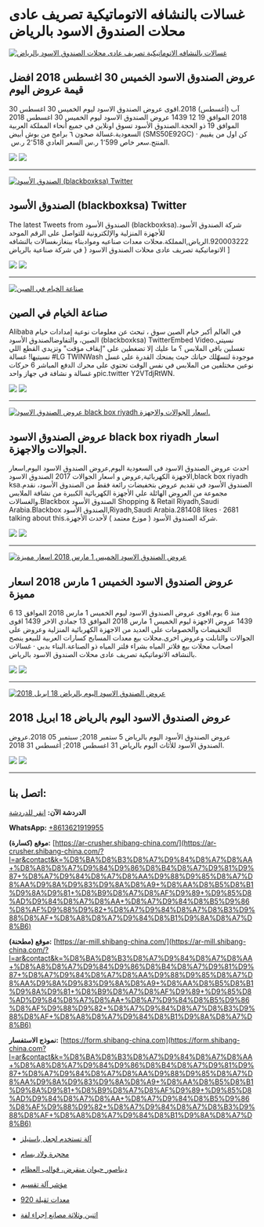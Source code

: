 # غسالات بالنشافه الاتوماتيكية تصريف عادى محلات الصندوق الاسود بالرياض

<a href="https://swt.shibang-china.com/?l=ar&img&k=%D8%BA%D8%B3%D8%A7%D9%84%D8%A7%D8%AA+%D8%A8%D8%A7%D9%84%D9%86%D8%B4%D8%A7%D9%81%D9%87+%D8%A7%D9%84%D8%A7%D8%AA%D9%88%D9%85%D8%A7%D8%AA%D9%8A%D9%83%D9%8A%D8%A9+%D8%AA%D8%B5%D8%B1%D9%8A%D9%81+%D8%B9%D8%A7%D8%AF%D9%89+%D9%85%D8%AD%D9%84%D8%A7%D8%AA+%D8%A7%D9%84%D8%B5%D9%86%D8%AF%D9%88%D9%82+%D8%A7%D9%84%D8%A7%D8%B3%D9%88%D8%AF+%D8%A8%D8%A7%D9%84%D8%B1%D9%8A%D8%A7%D8%B6" target="_blank">![غسالات بالنشافه الاتوماتيكية تصريف عادى محلات الصندوق الاسود بالرياض](http://static.shibang-china.com/all-800x300/134.jpg)</a>

## عروض الصندوق الاسود الخميس 30 اغسطس 2018 افضل قيمة عروض اليوم
30 آب (أغسطس) 2018.اقوى عروض الصندوق الاسود ليوم الخميس 30 اغسطس 2018 الموافق 19 12 1439 عروض الصندوق الاسود ليوم الخميس 30 اغسطس 2018 الموافق 19 ذو الحجة.الصندوق الأسود تسوق اونلاين في جميع أنحاء المملكة العربية السعودية.غسالة صحون ٦ برامج من بوش أبيض (SMS50E92GC) &middot; كن اول من يقييم المنتج.سعر خاص 1٬599 ر.س السعر العادي 2٬518 ر.س ‏.


<a href="https://whatsapp.shibangsoft.com/WhatsApp.php" target="_blank" title="WhatsApp">![](http://static.shibang-china.com/icon/whatsapp.png)</a> <a href="https://swt.shibang-china.com/?l=ar&icon&k=%D8%BA%D8%B3%D8%A7%D9%84%D8%A7%D8%AA+%D8%A8%D8%A7%D9%84%D9%86%D8%B4%D8%A7%D9%81%D9%87+%D8%A7%D9%84%D8%A7%D8%AA%D9%88%D9%85%D8%A7%D8%AA%D9%8A%D9%83%D9%8A%D8%A9+%D8%AA%D8%B5%D8%B1%D9%8A%D9%81+%D8%B9%D8%A7%D8%AF%D9%89+%D9%85%D8%AD%D9%84%D8%A7%D8%AA+%D8%A7%D9%84%D8%B5%D9%86%D8%AF%D9%88%D9%82+%D8%A7%D9%84%D8%A7%D8%B3%D9%88%D8%AF+%D8%A8%D8%A7%D9%84%D8%B1%D9%8A%D8%A7%D8%B6" target="_blank">![](http://static.shibang-china.com/icon/chat-ar.png)</a>

---

<a href="https://swt.shibang-china.com/?l=ar&img&k=%D8%BA%D8%B3%D8%A7%D9%84%D8%A7%D8%AA+%D8%A8%D8%A7%D9%84%D9%86%D8%B4%D8%A7%D9%81%D9%87+%D8%A7%D9%84%D8%A7%D8%AA%D9%88%D9%85%D8%A7%D8%AA%D9%8A%D9%83%D9%8A%D8%A9+%D8%AA%D8%B5%D8%B1%D9%8A%D9%81+%D8%B9%D8%A7%D8%AF%D9%89+%D9%85%D8%AD%D9%84%D8%A7%D8%AA+%D8%A7%D9%84%D8%B5%D9%86%D8%AF%D9%88%D9%82+%D8%A7%D9%84%D8%A7%D8%B3%D9%88%D8%AF+%D8%A8%D8%A7%D9%84%D8%B1%D9%8A%D8%A7%D8%B6" target="_blank">![الصندوق الأسود (blackboxksa) Twitter](http://static.shibang-china.com/all-800x300/1125.jpg)</a>

## الصندوق الأسود (blackboxksa) Twitter
The latest Tweets from الصندوق الأسود (blackboxksa).شركة الصندوق الأسود للأجهزة المنزلية والإلكترونية للتواصل على الرقم الموحد 920003222.الرياض,المملكة.محلات معدات صناعيه وموادبناء ببنغازىغسالات بالنشافه الاتوماتيكية تصريف عادى محلات الصندوق الاسود { في شركة صناعية بالرياض ]


<a href="https://whatsapp.shibangsoft.com/WhatsApp.php" target="_blank" title="WhatsApp">![](http://static.shibang-china.com/icon/whatsapp.png)</a> <a href="https://swt.shibang-china.com/?l=ar&icon&k=%D8%BA%D8%B3%D8%A7%D9%84%D8%A7%D8%AA+%D8%A8%D8%A7%D9%84%D9%86%D8%B4%D8%A7%D9%81%D9%87+%D8%A7%D9%84%D8%A7%D8%AA%D9%88%D9%85%D8%A7%D8%AA%D9%8A%D9%83%D9%8A%D8%A9+%D8%AA%D8%B5%D8%B1%D9%8A%D9%81+%D8%B9%D8%A7%D8%AF%D9%89+%D9%85%D8%AD%D9%84%D8%A7%D8%AA+%D8%A7%D9%84%D8%B5%D9%86%D8%AF%D9%88%D9%82+%D8%A7%D9%84%D8%A7%D8%B3%D9%88%D8%AF+%D8%A8%D8%A7%D9%84%D8%B1%D9%8A%D8%A7%D8%B6" target="_blank">![](http://static.shibang-china.com/icon/chat-ar.png)</a>

---

<a href="https://swt.shibang-china.com/?l=ar&img&k=%D8%BA%D8%B3%D8%A7%D9%84%D8%A7%D8%AA+%D8%A8%D8%A7%D9%84%D9%86%D8%B4%D8%A7%D9%81%D9%87+%D8%A7%D9%84%D8%A7%D8%AA%D9%88%D9%85%D8%A7%D8%AA%D9%8A%D9%83%D9%8A%D8%A9+%D8%AA%D8%B5%D8%B1%D9%8A%D9%81+%D8%B9%D8%A7%D8%AF%D9%89+%D9%85%D8%AD%D9%84%D8%A7%D8%AA+%D8%A7%D9%84%D8%B5%D9%86%D8%AF%D9%88%D9%82+%D8%A7%D9%84%D8%A7%D8%B3%D9%88%D8%AF+%D8%A8%D8%A7%D9%84%D8%B1%D9%8A%D8%A7%D8%B6" target="_blank">![صناعة الخيام في الصين](http://static.shibang-china.com/all-800x300/1127.jpg)</a>

## صناعة الخيام في الصين
Alibaba في العالم أكبر خيام الصين سوق ، تبحث عن معلومات نوعية إمدادات خيام الصين، والتفاوضالصندوق الأسود (blackboxksa) TwitterEmbed Video.نسيتي تغسلين باقي الملابس ؟ ما عليك إلا تضغطين على “إيقاف مؤقت&quot; وتزيدي القطع اللي نسيتيها! غسالة #LG TWINWash موجودة لتسهّلك حياتك حيث يمنحك القدرة على غسل نوعين مختلفين من الملابس في نفس الوقت تحتوي على محرك الدفع المباشر 6 حركات و غسالة و نشافة في جهاز واحدpic.twitter Y2VTdjRtWN.


<a href="https://whatsapp.shibangsoft.com/WhatsApp.php" target="_blank" title="WhatsApp">![](http://static.shibang-china.com/icon/whatsapp.png)</a> <a href="https://swt.shibang-china.com/?l=ar&icon&k=%D8%BA%D8%B3%D8%A7%D9%84%D8%A7%D8%AA+%D8%A8%D8%A7%D9%84%D9%86%D8%B4%D8%A7%D9%81%D9%87+%D8%A7%D9%84%D8%A7%D8%AA%D9%88%D9%85%D8%A7%D8%AA%D9%8A%D9%83%D9%8A%D8%A9+%D8%AA%D8%B5%D8%B1%D9%8A%D9%81+%D8%B9%D8%A7%D8%AF%D9%89+%D9%85%D8%AD%D9%84%D8%A7%D8%AA+%D8%A7%D9%84%D8%B5%D9%86%D8%AF%D9%88%D9%82+%D8%A7%D9%84%D8%A7%D8%B3%D9%88%D8%AF+%D8%A8%D8%A7%D9%84%D8%B1%D9%8A%D8%A7%D8%B6" target="_blank">![](http://static.shibang-china.com/icon/chat-ar.png)</a>

---

<a href="https://swt.shibang-china.com/?l=ar&img&k=%D8%BA%D8%B3%D8%A7%D9%84%D8%A7%D8%AA+%D8%A8%D8%A7%D9%84%D9%86%D8%B4%D8%A7%D9%81%D9%87+%D8%A7%D9%84%D8%A7%D8%AA%D9%88%D9%85%D8%A7%D8%AA%D9%8A%D9%83%D9%8A%D8%A9+%D8%AA%D8%B5%D8%B1%D9%8A%D9%81+%D8%B9%D8%A7%D8%AF%D9%89+%D9%85%D8%AD%D9%84%D8%A7%D8%AA+%D8%A7%D9%84%D8%B5%D9%86%D8%AF%D9%88%D9%82+%D8%A7%D9%84%D8%A7%D8%B3%D9%88%D8%AF+%D8%A8%D8%A7%D9%84%D8%B1%D9%8A%D8%A7%D8%B6" target="_blank">![عروض الصندوق الاسود black box riyadh اسعار الجوالات والاجهزة.](http://static.shibang-china.com/all-800x300/1000.jpg)</a>

## عروض الصندوق الاسود black box riyadh اسعار الجوالات والاجهزة.
احدث عروض الصندوق الاسود فى السعودية اليوم,عروض الصندوق الاسود اليوم,اسعار الاجهزة الكهربائية,عروض و اسعار الجوالات 2017 الصندوق الاسود,black box riyadh ksa.الصندوق الأسود في تقديم عروض بتخفيضات رائعة فقط من الصندوق الأسود، نقدم مجموعة من العروض الهائلة علي الأجهزة الكهربائية الكبيرة من نشافة الملابس والغسالات.Blackbox الصندوق الأسود Shopping &amp; Retail Riyadh,Saudi Arabia.Blackbox الصندوق الأسود,Riyadh,Saudi Arabia.281408 likes · 2681 talking about this.شركة الصندوق الأسود ( موزع معتمد ) لأحدث الأجهزة.


<a href="https://whatsapp.shibangsoft.com/WhatsApp.php" target="_blank" title="WhatsApp">![](http://static.shibang-china.com/icon/whatsapp.png)</a> <a href="https://swt.shibang-china.com/?l=ar&icon&k=%D8%BA%D8%B3%D8%A7%D9%84%D8%A7%D8%AA+%D8%A8%D8%A7%D9%84%D9%86%D8%B4%D8%A7%D9%81%D9%87+%D8%A7%D9%84%D8%A7%D8%AA%D9%88%D9%85%D8%A7%D8%AA%D9%8A%D9%83%D9%8A%D8%A9+%D8%AA%D8%B5%D8%B1%D9%8A%D9%81+%D8%B9%D8%A7%D8%AF%D9%89+%D9%85%D8%AD%D9%84%D8%A7%D8%AA+%D8%A7%D9%84%D8%B5%D9%86%D8%AF%D9%88%D9%82+%D8%A7%D9%84%D8%A7%D8%B3%D9%88%D8%AF+%D8%A8%D8%A7%D9%84%D8%B1%D9%8A%D8%A7%D8%B6" target="_blank">![](http://static.shibang-china.com/icon/chat-ar.png)</a>

---

<a href="https://swt.shibang-china.com/?l=ar&img&k=%D8%BA%D8%B3%D8%A7%D9%84%D8%A7%D8%AA+%D8%A8%D8%A7%D9%84%D9%86%D8%B4%D8%A7%D9%81%D9%87+%D8%A7%D9%84%D8%A7%D8%AA%D9%88%D9%85%D8%A7%D8%AA%D9%8A%D9%83%D9%8A%D8%A9+%D8%AA%D8%B5%D8%B1%D9%8A%D9%81+%D8%B9%D8%A7%D8%AF%D9%89+%D9%85%D8%AD%D9%84%D8%A7%D8%AA+%D8%A7%D9%84%D8%B5%D9%86%D8%AF%D9%88%D9%82+%D8%A7%D9%84%D8%A7%D8%B3%D9%88%D8%AF+%D8%A8%D8%A7%D9%84%D8%B1%D9%8A%D8%A7%D8%B6" target="_blank">![عروض الصندوق الاسود الخميس 1 مارس 2018 اسعار مميزة](http://static.shibang-china.com/all-800x300/735.jpg)</a>

## عروض الصندوق الاسود الخميس 1 مارس 2018 اسعار مميزة
منذ 6 يوم.اقوى عروض الصندوق الاسود ليوم الخميس 1 مارس 2018 الموافق 13 6 1439 عروض الاجهزة ليوم الخميس 1 مارس 2018 الموافق 13 جمادي الاخر 1439 اقوى التخفيضات والخصومات على العديد من الاجهزة الكهربائية المنزلية وعروض على الجوالات والتابلت وعروض اخرى.محلات بيع معدات المسابح كسارات العربية للبيعو ينصح اصحاب محلات بيع فلاتر المياه بشراء فلتر المياه ذو الصناعة.البناء بدبي &middot; غسالات بالنشافه الاتوماتيكية تصريف عادى محلات الصندوق الاسود بالرياض.


<a href="https://whatsapp.shibangsoft.com/WhatsApp.php" target="_blank" title="WhatsApp">![](http://static.shibang-china.com/icon/whatsapp.png)</a> <a href="https://swt.shibang-china.com/?l=ar&icon&k=%D8%BA%D8%B3%D8%A7%D9%84%D8%A7%D8%AA+%D8%A8%D8%A7%D9%84%D9%86%D8%B4%D8%A7%D9%81%D9%87+%D8%A7%D9%84%D8%A7%D8%AA%D9%88%D9%85%D8%A7%D8%AA%D9%8A%D9%83%D9%8A%D8%A9+%D8%AA%D8%B5%D8%B1%D9%8A%D9%81+%D8%B9%D8%A7%D8%AF%D9%89+%D9%85%D8%AD%D9%84%D8%A7%D8%AA+%D8%A7%D9%84%D8%B5%D9%86%D8%AF%D9%88%D9%82+%D8%A7%D9%84%D8%A7%D8%B3%D9%88%D8%AF+%D8%A8%D8%A7%D9%84%D8%B1%D9%8A%D8%A7%D8%B6" target="_blank">![](http://static.shibang-china.com/icon/chat-ar.png)</a>

---

<a href="https://swt.shibang-china.com/?l=ar&img&k=%D8%BA%D8%B3%D8%A7%D9%84%D8%A7%D8%AA+%D8%A8%D8%A7%D9%84%D9%86%D8%B4%D8%A7%D9%81%D9%87+%D8%A7%D9%84%D8%A7%D8%AA%D9%88%D9%85%D8%A7%D8%AA%D9%8A%D9%83%D9%8A%D8%A9+%D8%AA%D8%B5%D8%B1%D9%8A%D9%81+%D8%B9%D8%A7%D8%AF%D9%89+%D9%85%D8%AD%D9%84%D8%A7%D8%AA+%D8%A7%D9%84%D8%B5%D9%86%D8%AF%D9%88%D9%82+%D8%A7%D9%84%D8%A7%D8%B3%D9%88%D8%AF+%D8%A8%D8%A7%D9%84%D8%B1%D9%8A%D8%A7%D8%B6" target="_blank">![عروض الصندوق الاسود اليوم بالرياض 18 ابريل 2018](http://static.shibang-china.com/all-800x300/1317.jpg)</a>

## عروض الصندوق الاسود اليوم بالرياض 18 ابريل 2018
عروض الصندوق الأسود اليوم بالرياض 5 ستمبر 2018; سبتمبر 05 2018.عروض الصندوق الأسود للأثاث اليوم بالرياض 31 اغسطس 2018; أغسطس 31 2018.

<a href="https://whatsapp.shibangsoft.com/WhatsApp.php" target="_blank" title="WhatsApp">![](http://static.shibang-china.com/icon/whatsapp.png)</a> <a href="https://swt.shibang-china.com/?l=ar&icon&k=%D8%BA%D8%B3%D8%A7%D9%84%D8%A7%D8%AA+%D8%A8%D8%A7%D9%84%D9%86%D8%B4%D8%A7%D9%81%D9%87+%D8%A7%D9%84%D8%A7%D8%AA%D9%88%D9%85%D8%A7%D8%AA%D9%8A%D9%83%D9%8A%D8%A9+%D8%AA%D8%B5%D8%B1%D9%8A%D9%81+%D8%B9%D8%A7%D8%AF%D9%89+%D9%85%D8%AD%D9%84%D8%A7%D8%AA+%D8%A7%D9%84%D8%B5%D9%86%D8%AF%D9%88%D9%82+%D8%A7%D9%84%D8%A7%D8%B3%D9%88%D8%AF+%D8%A8%D8%A7%D9%84%D8%B1%D9%8A%D8%A7%D8%B6" target="_blank">![](http://static.shibang-china.com/icon/chat-ar.png)</a>

---
## اتصل بنا:

**الدردشة الآن:** [انقر للدردشة](https://swt.shibang-china.com?l=ar&contact&k=%D8%BA%D8%B3%D8%A7%D9%84%D8%A7%D8%AA+%D8%A8%D8%A7%D9%84%D9%86%D8%B4%D8%A7%D9%81%D9%87+%D8%A7%D9%84%D8%A7%D8%AA%D9%88%D9%85%D8%A7%D8%AA%D9%8A%D9%83%D9%8A%D8%A9+%D8%AA%D8%B5%D8%B1%D9%8A%D9%81+%D8%B9%D8%A7%D8%AF%D9%89+%D9%85%D8%AD%D9%84%D8%A7%D8%AA+%D8%A7%D9%84%D8%B5%D9%86%D8%AF%D9%88%D9%82+%D8%A7%D9%84%D8%A7%D8%B3%D9%88%D8%AF+%D8%A8%D8%A7%D9%84%D8%B1%D9%8A%D8%A7%D8%B6)

**WhatsApp:**  [+8613621919955](https://whatsapp.shibangsoft.com/WhatsApp.php)

**موقع (كسارة):** [https://ar-crusher.shibang-china.com/](https://ar-crusher.shibang-china.com/?l=ar&contact&k=%D8%BA%D8%B3%D8%A7%D9%84%D8%A7%D8%AA+%D8%A8%D8%A7%D9%84%D9%86%D8%B4%D8%A7%D9%81%D9%87+%D8%A7%D9%84%D8%A7%D8%AA%D9%88%D9%85%D8%A7%D8%AA%D9%8A%D9%83%D9%8A%D8%A9+%D8%AA%D8%B5%D8%B1%D9%8A%D9%81+%D8%B9%D8%A7%D8%AF%D9%89+%D9%85%D8%AD%D9%84%D8%A7%D8%AA+%D8%A7%D9%84%D8%B5%D9%86%D8%AF%D9%88%D9%82+%D8%A7%D9%84%D8%A7%D8%B3%D9%88%D8%AF+%D8%A8%D8%A7%D9%84%D8%B1%D9%8A%D8%A7%D8%B6)

**موقع (مطحنة):** [https://ar-mill.shibang-china.com/](https://ar-mill.shibang-china.com/?l=ar&contact&k=%D8%BA%D8%B3%D8%A7%D9%84%D8%A7%D8%AA+%D8%A8%D8%A7%D9%84%D9%86%D8%B4%D8%A7%D9%81%D9%87+%D8%A7%D9%84%D8%A7%D8%AA%D9%88%D9%85%D8%A7%D8%AA%D9%8A%D9%83%D9%8A%D8%A9+%D8%AA%D8%B5%D8%B1%D9%8A%D9%81+%D8%B9%D8%A7%D8%AF%D9%89+%D9%85%D8%AD%D9%84%D8%A7%D8%AA+%D8%A7%D9%84%D8%B5%D9%86%D8%AF%D9%88%D9%82+%D8%A7%D9%84%D8%A7%D8%B3%D9%88%D8%AF+%D8%A8%D8%A7%D9%84%D8%B1%D9%8A%D8%A7%D8%B6)

**نموذج الاستفسار:** [https://form.shibang-china.com](https://form.shibang-china.com?l=ar&contact&k=%D8%BA%D8%B3%D8%A7%D9%84%D8%A7%D8%AA+%D8%A8%D8%A7%D9%84%D9%86%D8%B4%D8%A7%D9%81%D9%87+%D8%A7%D9%84%D8%A7%D8%AA%D9%88%D9%85%D8%A7%D8%AA%D9%8A%D9%83%D9%8A%D8%A9+%D8%AA%D8%B5%D8%B1%D9%8A%D9%81+%D8%B9%D8%A7%D8%AF%D9%89+%D9%85%D8%AD%D9%84%D8%A7%D8%AA+%D8%A7%D9%84%D8%B5%D9%86%D8%AF%D9%88%D9%82+%D8%A7%D9%84%D8%A7%D8%B3%D9%88%D8%AF+%D8%A8%D8%A7%D9%84%D8%B1%D9%8A%D8%A7%D8%B6)

* [آلة تستخدم لجعل باستيلز](../35/%D8%A2%D9%84%D8%A9%20%D8%AA%D8%B3%D8%AA%D8%AE%D8%AF%D9%85%20%D9%84%D8%AC%D8%B9%D9%84%20%D8%A8%D8%A7%D8%B3%D8%AA%D9%8A%D9%84%D8%B2.md)

* [محجرة ولاد بسام](../33/%D9%85%D8%AD%D8%AC%D8%B1%D8%A9%20%D9%88%D9%84%D8%A7%D8%AF%20%D8%A8%D8%B3%D8%A7%D9%85.md)

* [ديناصور حيوان منقرض، قوالب العظام](../31/%D8%AF%D9%8A%D9%86%D8%A7%D8%B5%D9%88%D8%B1%20%D8%AD%D9%8A%D9%88%D8%A7%D9%86%20%D9%85%D9%86%D9%82%D8%B1%D8%B6%D8%8C%20%D9%82%D9%88%D8%A7%D9%84%D8%A8%20%D8%A7%D9%84%D8%B9%D8%B8%D8%A7%D9%85.md)

* [مؤشر آلة تقسيم](../35/%D9%85%D8%A4%D8%B4%D8%B1%20%D8%A2%D9%84%D8%A9%20%D8%AA%D9%82%D8%B3%D9%8A%D9%85.md)

* [معدات ثقيلة 920](../35/%D9%85%D8%B9%D8%AF%D8%A7%D8%AA%20%D8%AB%D9%82%D9%8A%D9%84%D8%A9%20920.md)

* [اثنين وثلاثة مصانع إجراء لفة](../35/%D8%A7%D8%AB%D9%86%D9%8A%D9%86%20%D9%88%D8%AB%D9%84%D8%A7%D8%AB%D8%A9%20%D9%85%D8%B5%D8%A7%D9%86%D8%B9%20%D8%A5%D8%AC%D8%B1%D8%A7%D8%A1%20%D9%84%D9%81%D8%A9.md)